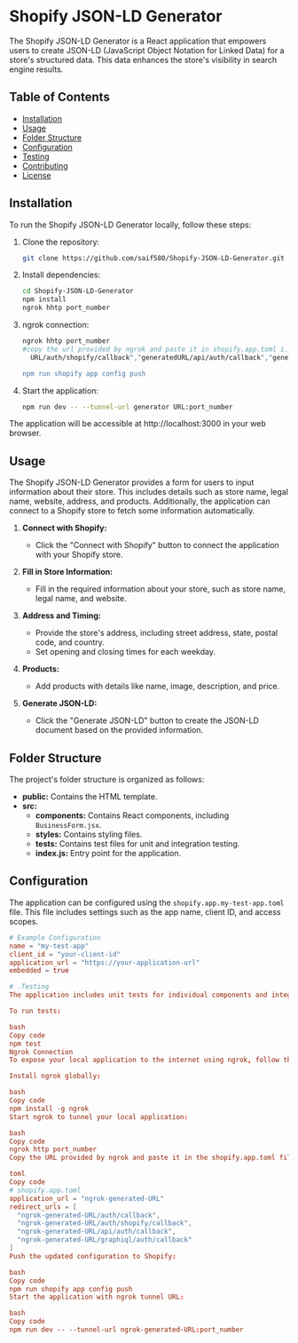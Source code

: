 # Shopify JSON-LD Generator

The Shopify JSON-LD Generator is a React application that empowers users to create JSON-LD (JavaScript Object Notation for Linked Data) for a store's structured data. This data enhances the store's visibility in search engine results.

## Table of Contents

- [Installation](#installation)
- [Usage](#usage)
- [Folder Structure](#folder-structure)
- [Configuration](#configuration)
- [Testing](#testing)
- [Contributing](#contributing)
- [License](#license)

## Installation

To run the Shopify JSON-LD Generator locally, follow these steps:

1. Clone the repository:

    ```bash
    git clone https://github.com/saif580/Shopify-JSON-LD-Generator.git
    ```

2. Install dependencies:

    ```bash
    cd Shopify-JSON-LD-Generator
    npm install
    ngrok hhtp port_number
    ```

3. ngrok connection:

    ```bash
    ngrok hhtp port_number
    #copy the url provided by ngrok and paste it in shopify.app.toml i.e-application_url = "generated URL";redirect_urls = ["generated URL/auth/callback","generated       
      URL/auth/shopify/callback","generatedURL/api/auth/callback","generated URL/graphiql/auth/callback"]

    npm run shopify app config push
    
    ```

3. Start the application:

    ```bash
    npm run dev -- --tunnel-url generator URL:port_number
    ```

The application will be accessible at http://localhost:3000 in your web browser.

## Usage

The Shopify JSON-LD Generator provides a form for users to input information about their store. This includes details such as store name, legal name, website, address, and products. Additionally, the application can connect to a Shopify store to fetch some information automatically.

1. **Connect with Shopify:**
   - Click the "Connect with Shopify" button to connect the application with your Shopify store.

2. **Fill in Store Information:**
   - Fill in the required information about your store, such as store name, legal name, and website.

3. **Address and Timing:**
   - Provide the store's address, including street address, state, postal code, and country.
   - Set opening and closing times for each weekday.

4. **Products:**
   - Add products with details like name, image, description, and price.

5. **Generate JSON-LD:**
   - Click the "Generate JSON-LD" button to create the JSON-LD document based on the provided information.

## Folder Structure

The project's folder structure is organized as follows:

- **public:** Contains the HTML template.
- **src:**
  - **components:** Contains React components, including `BusinessForm.jsx`.
  - **styles:** Contains styling files.
  - **tests:** Contains test files for unit and integration testing.
  - **index.js:** Entry point for the application.

## Configuration

The application can be configured using the `shopify.app.my-test-app.toml` file. This file includes settings such as the app name, client ID, and access scopes.

```toml
# Example Configuration
name = "my-test-app"
client_id = "your-client-id"
application_url = "https://your-application-url"
embedded = true

# .Testing
The application includes unit tests for individual components and integration tests for testing component interactions. Testing is done using Jest and React Testing Library.

To run tests:

bash
Copy code
npm test
Ngrok Connection
To expose your local application to the internet using ngrok, follow these steps:

Install ngrok globally:

bash
Copy code
npm install -g ngrok
Start ngrok to tunnel your local application:

bash
Copy code
ngrok http port_number
Copy the URL provided by ngrok and paste it in the shopify.app.toml file:

toml
Copy code
# shopify.app.toml
application_url = "ngrok-generated-URL"
redirect_urls = [
  "ngrok-generated-URL/auth/callback",
  "ngrok-generated-URL/auth/shopify/callback",
  "ngrok-generated-URL/api/auth/callback",
  "ngrok-generated-URL/graphiql/auth/callback"
]
Push the updated configuration to Shopify:

bash
Copy code
npm run shopify app config push
Start the application with ngrok tunnel URL:

bash
Copy code
npm run dev -- --tunnel-url ngrok-generated-URL:port_number
